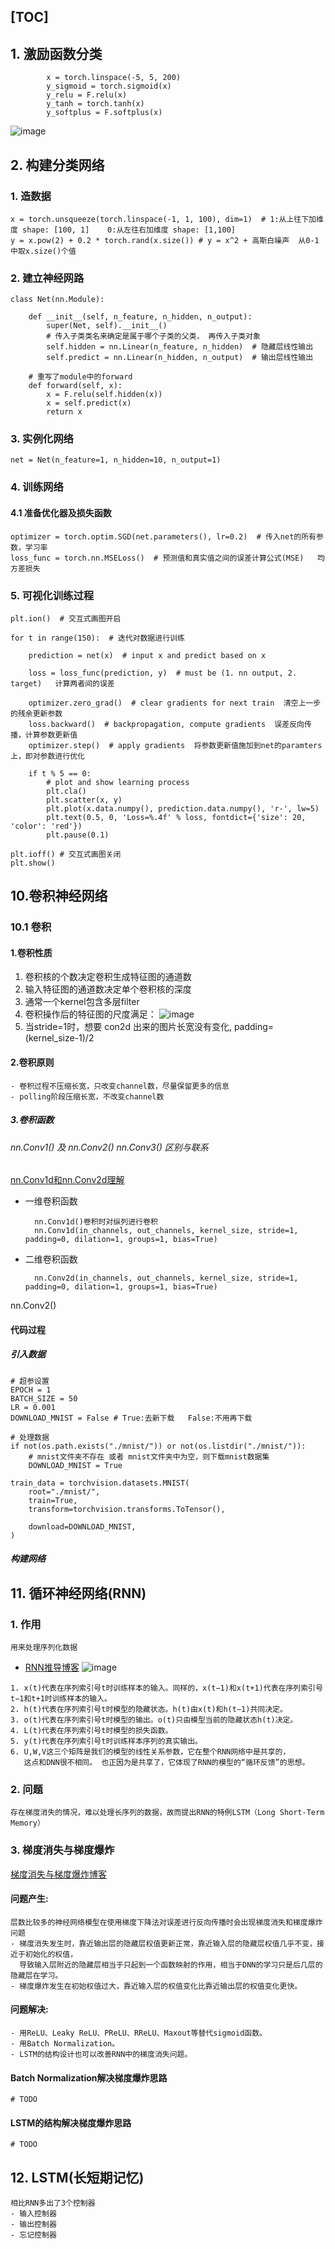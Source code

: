 <script type="text/javascript" src="http://cdn.mathjax.org/mathjax/latest/MathJax.js?config=default"></script>
[TOC]
----
## 1. 激励函数分类
```
        x = torch.linspace(-5, 5, 200)
        y_sigmoid = torch.sigmoid(x)
        y_relu = F.relu(x)
        y_tanh = torch.tanh(x)
        y_softplus = F.softplus(x)
```

![image](./../../img_fold/激励函数图.png "激活函数图")

## 2. 构建分类网络
### 1. 造数据
```
x = torch.unsqueeze(torch.linspace(-1, 1, 100), dim=1)  # 1:从上往下加维度 shape: [100, 1]    0:从左往右加维度 shape: [1,100]
y = x.pow(2) + 0.2 * torch.rand(x.size()) # y = x^2 + 高斯白噪声  从0-1中取x.size()个值
```
### 2. 建立神经网路
```
class Net(nn.Module):

	def __init__(self, n_feature, n_hidden, n_output):
		super(Net, self).__init__()
		# 传入子类类名来确定是属于哪个子类的父类， 再传入子类对象
		self.hidden = nn.Linear(n_feature, n_hidden)  # 隐藏层线性输出
		self.predict = nn.Linear(n_hidden, n_output)  # 输出层线性输出

	# 重写了module中的forward
	def forward(self, x):
		x = F.relu(self.hidden(x))
		x = self.predict(x)
		return x
```
### 3. 实例化网络
```
net = Net(n_feature=1, n_hidden=10, n_output=1)
```
### 4. 训练网络
#### 4.1 准备优化器及损失函数
```
optimizer = torch.optim.SGD(net.parameters(), lr=0.2)  # 传入net的所有参数，学习率
loss_func = torch.nn.MSELoss()  # 预测值和真实值之间的误差计算公式(MSE)   均方差损失
```
### 5. 可视化训练过程
```
plt.ion()  # 交互式画图开启

for t in range(150):  # 迭代对数据进行训练

	prediction = net(x)  # input x and predict based on x

	loss = loss_func(prediction, y)  # must be (1. nn output, 2. target)   计算两者间的误差

	optimizer.zero_grad()  # clear gradients for next train  清空上一步的残余更新参数
	loss.backward()  # backpropagation, compute gradients  误差反向传播，计算参数更新值
	optimizer.step()  # apply gradients  将参数更新值施加到net的paramters上，即对参数进行优化

	if t % 5 == 0:
		# plot and show learning process
		plt.cla()
		plt.scatter(x, y)
		plt.plot(x.data.numpy(), prediction.data.numpy(), 'r-', lw=5)
		plt.text(0.5, 0, 'Loss=%.4f' % loss, fontdict={'size': 20, 'color': 'red'})
		plt.pause(0.1)

plt.ioff() # 交互式画图关闭
plt.show()
```

## 10.卷积神经网络 
### 10.1 卷积
####  1.卷积性质
1. 卷积核的个数决定卷积生成特征图的通道数
2. 输入特征图的通道数决定单个卷积核的深度
3. 通常一个kernel包含多层filter
4. 卷积操作后的特征图的尺度满足： ![image](./../../img_fold/求卷积后宽度.png "卷积后宽度")
5. 当stride=1时，想要 con2d 出来的图片长宽没有变化, padding=(kernel_size-1)/2

#### 2.卷积原则
    - 卷积过程不压缩长宽，只改变channel数，尽量保留更多的信息
    - polling阶段压缩长宽，不改变channel数

##### 3.卷积函数 
###### nn.Conv1() 及 nn.Conv2() nn.Conv3() 区别与联系
[nn.Conv1d和nn.Conv2d理解](https://blog.csdn.net/Elva_23/article/details/83826587)
- 一维卷积函数  
        
        nn.Conv1d()卷积时对纵列进行卷积
        nn.Conv1d(in_channels, out_channels, kernel_size, stride=1, padding=0, dilation=1, groups=1, bias=True)
- 二维卷积函数
        
        nn.Conv2d(in_channels, out_channels, kernel_size, stride=1, padding=0, dilation=1, groups=1, bias=True)
    
    


nn.Conv2()


#### 代码过程
##### 引入数据
    # 超参设置
    EPOCH = 1
    BATCH_SIZE = 50
    LR = 0.001
    DOWNLOAD_MNIST = False # True:去新下载   False:不用再下载
        
    # 处理数据
    if not(os.path.exists("./mnist/")) or not(os.listdir("./mnist/")):
        # mnist文件夹不存在 或者 mnist文件夹中为空，则下载mnist数据集
        DOWNLOAD_MNIST = True
    
    train_data = torchvision.datasets.MNIST(
        root="./mnist/",
        train=True,
        transform=torchvision.transforms.ToTensor(),
    
        download=DOWNLOAD_MNIST,
    )

##### 构建网络


## 11. 循环神经网络(RNN)
### 1. 作用
    用来处理序列化数据
   - [RNN推导博客](https://www.cnblogs.com/pinard/p/6509630.html)
    ![image](./../../img_fold/RNN模型图.png "RNN模型图")
    
    1. x(t)代表在序列索引号t时训练样本的输入。同样的，x(t−1)和x(t+1)代表在序列索引号t−1和t+1时训练样本的输入。
    2. h(t)代表在序列索引号t时模型的隐藏状态。h(t)由x(t)和h(t−1)共同决定。
    3. o(t)代表在序列索引号t时模型的输出。o(t)只由模型当前的隐藏状态h(t)决定。
    4. L(t)代表在序列索引号t时模型的损失函数。
    5. y(t)代表在序列索引号t时训练样本序列的真实输出。
    6. U,W,V这三个矩阵是我们的模型的线性关系参数，它在整个RNN网络中是共享的，
       这点和DNN很不相同。 也正因为是共享了，它体现了RNN的模型的“循环反馈”的思想。
       
### 2. 问题
    存在梯度消失的情况，难以处理长序列的数据，故而提出RNN的特例LSTM（Long Short-Term Memory）
### 3. 梯度消失与梯度爆炸
[梯度消失与梯度爆炸博客](https://www.jianshu.com/p/243ab5aff906)
#### 问题产生:
    层数比较多的神经网络模型在使用梯度下降法对误差进行反向传播时会出现梯度消失和梯度爆炸问题
    - 梯度消失发生时，靠近输出层的隐藏层权值更新正常，靠近输入层的隐藏层权值几乎不变，接近于初始化的权值，
      导致输入层附近的隐藏层相当于只起到一个函数映射的作用，相当于DNN的学习只是后几层的隐藏层在学习。
    - 梯度爆炸发生在初始权值过大，靠近输入层的权值变化比靠近输出层的权值变化更快。
#### 问题解决:
    - 用ReLU、Leaky ReLU、PReLU、RReLU、Maxout等替代sigmoid函数。
    - 用Batch Normalization。
    - LSTM的结构设计也可以改善RNN中的梯度消失问题。
#### Batch Normalization解决梯度爆炸思路
    # TODO
#### LSTM的结构解决梯度爆炸思路
    # TODO

## 12. LSTM(长短期记忆)
    相比RNN多出了3个控制器
    - 输入控制器
    - 输出控制器
    - 忘记控制器
   



    
     




